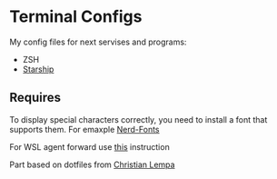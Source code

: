 # Terminal Configs
My config files for next servises and programs:
- ZSH
- [Starship](https://starship.rs/) 

## Requires
To display special characters correctly, you need to install a font that supports them. 
For emaxple [Nerd-Fonts](https://www.nerdfonts.com/)

For WSL agent forward use [this](https://gist.github.com/strarsis/e533f4bca5ae158481bbe53185848d49) instruction

Part based on dotfiles from [Christian Lempa](https://github.com/ChristianLempa/dotfiles/tree/main)